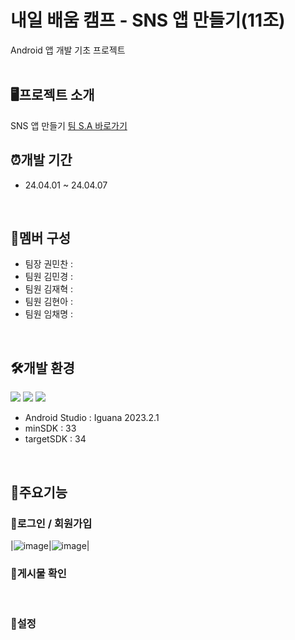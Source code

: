 # 내일 배움 캠프 - SNS 앱 만들기(11조)
Android 앱 개발 기초 프로젝트
<br>
<br>

## 🖥️프로젝트 소개
SNS 앱 만들기
[팀 S.A 바로가기](https://teamsparta.notion.site/11-41a2bb816a534fbd81e84728a14344c0)
<br>

## ⏰개발 기간
* 24.04.01 ~ 24.04.07
<br>

## 👥멤버 구성
* 팀장 권민찬 :
* 팀원 김민경 :
* 팀원 김재혁 :
* 팀원 김현아 :
* 팀원 임채명 :
<br>

## 🛠️개발 환경
<img src="https://img.shields.io/badge/Android-3DDC84?style=for-the-badge&logo=android&logoColor=white"/> <img src="https://img.shields.io/badge/Android_Studio-3DDC84?style=for-the-badge&logo=android-studio&logoColor=white"/> <img src="https://img.shields.io/badge/Kotlin-0095D5?&style=for-the-badge&logo=kotlin&logoColor=white"/>
* Android Studio : Iguana 2023.2.1
* minSDK : 33
* targetSDK : 34
<br>

## 📌주요기능
### 📍로그인 / 회원가입
|![image](https://github.com/Combro-Kim/gitPractice/assets/84631435/cb68f14a-21b1-44ff-bbcf-b11bb0e9eaf6)|![image](https://github.com/Combro-Kim/gitPractice/assets/84631435/c11dc219-5121-42f7-9fac-c2cfcbe90536)|
<br>

### 📍게시물 확인
<br>

### 📍설정
<br>
